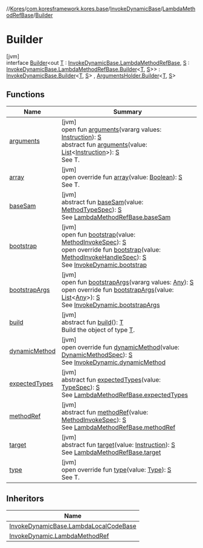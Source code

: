 //[Kores](../../../../../index.md)/[com.koresframework.kores.base](../../../index.md)/[InvokeDynamicBase](../../index.md)/[LambdaMethodRefBase](../index.md)/[Builder](index.md)

# Builder

[jvm]\
interface [Builder](index.md)<out [T](index.md) : [InvokeDynamicBase.LambdaMethodRefBase](../index.md), [S](index.md) : [InvokeDynamicBase.LambdaMethodRefBase.Builder](index.md)<[T](index.md), [S](index.md)>> : [InvokeDynamicBase.Builder](../../-builder/index.md)<[T](index.md), [S](index.md)> , [ArgumentsHolder.Builder](../../../-arguments-holder/-builder/index.md)<[T](index.md), [S](index.md)>

## Functions

| Name | Summary |
|---|---|
| [arguments](../../../-arguments-holder/-builder/arguments.md) | [jvm]<br>open fun [arguments](../../../-arguments-holder/-builder/arguments.md)(vararg values: [Instruction](../../../../com.koresframework.kores/-instruction/index.md)): [S](index.md)<br>abstract fun [arguments](../../../-arguments-holder/-builder/arguments.md)(value: [List](https://kotlinlang.org/api/latest/jvm/stdlib/kotlin.collections/-list/index.html)<[Instruction](../../../../com.koresframework.kores/-instruction/index.md)>): [S](index.md)<br>See T. |
| [array](array.md) | [jvm]<br>open override fun [array](array.md)(value: [Boolean](https://kotlinlang.org/api/latest/jvm/stdlib/kotlin/-boolean/index.html)): [S](index.md)<br>See T. |
| [baseSam](base-sam.md) | [jvm]<br>abstract fun [baseSam](base-sam.md)(value: [MethodTypeSpec](../../../../com.koresframework.kores.common/-method-type-spec/index.md)): [S](index.md)<br>See [LambdaMethodRefBase.baseSam](../base-sam.md) |
| [bootstrap](../../-builder/bootstrap.md) | [jvm]<br>open fun [bootstrap](../../-builder/bootstrap.md)(value: [MethodInvokeSpec](../../../../com.koresframework.kores.common/-method-invoke-spec/index.md)): [S](index.md)<br>open override fun [bootstrap](bootstrap.md)(value: [MethodInvokeHandleSpec](../../../../com.koresframework.kores.common/-method-invoke-handle-spec/index.md)): [S](index.md)<br>See [InvokeDynamic.bootstrap](../../../-invoke-dynamic/bootstrap.md) |
| [bootstrapArgs](../../-builder/bootstrap-args.md) | [jvm]<br>open fun [bootstrapArgs](../../-builder/bootstrap-args.md)(vararg values: [Any](https://kotlinlang.org/api/latest/jvm/stdlib/kotlin/-any/index.html)): [S](index.md)<br>open override fun [bootstrapArgs](bootstrap-args.md)(value: [List](https://kotlinlang.org/api/latest/jvm/stdlib/kotlin.collections/-list/index.html)<[Any](https://kotlinlang.org/api/latest/jvm/stdlib/kotlin/-any/index.html)>): [S](index.md)<br>See [InvokeDynamic.bootstrapArgs](../../../-invoke-dynamic/bootstrap-args.md) |
| [build](../../../../com.koresframework.kores.builder/-builder/build.md) | [jvm]<br>abstract fun [build](../../../../com.koresframework.kores.builder/-builder/build.md)(): [T](index.md)<br>Build the object of type [T](../../../../com.koresframework.kores.builder/-builder/index.md). |
| [dynamicMethod](dynamic-method.md) | [jvm]<br>open override fun [dynamicMethod](dynamic-method.md)(value: [DynamicMethodSpec](../../../../com.koresframework.kores.common/-dynamic-method-spec/index.md)): [S](index.md)<br>See [InvokeDynamic.dynamicMethod](../../../-invoke-dynamic/dynamic-method.md) |
| [expectedTypes](expected-types.md) | [jvm]<br>abstract fun [expectedTypes](expected-types.md)(value: [TypeSpec](../../../-type-spec/index.md)): [S](index.md)<br>See [LambdaMethodRefBase.expectedTypes](../expected-types.md) |
| [methodRef](method-ref.md) | [jvm]<br>abstract fun [methodRef](method-ref.md)(value: [MethodInvokeSpec](../../../../com.koresframework.kores.common/-method-invoke-spec/index.md)): [S](index.md)<br>See [LambdaMethodRefBase.methodRef](../method-ref.md) |
| [target](target.md) | [jvm]<br>abstract fun [target](target.md)(value: [Instruction](../../../../com.koresframework.kores/-instruction/index.md)): [S](index.md)<br>See [LambdaMethodRefBase.target](../target.md) |
| [type](type.md) | [jvm]<br>open override fun [type](type.md)(value: [Type](https://docs.oracle.com/javase/8/docs/api/java/lang/reflect/Type.html)): [S](index.md)<br>See T. |

## Inheritors

| Name |
|---|
| [InvokeDynamicBase.LambdaLocalCodeBase](../../-lambda-local-code-base/-builder/index.md) |
| [InvokeDynamic.LambdaMethodRef](../../../-invoke-dynamic/-lambda-method-ref/-builder/index.md) |
